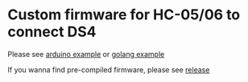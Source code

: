 #  Custom firmware for HC-05/06 to connect DS4

Please see [arduino example](arduino_example) or [golang example](golang_example)

If you wanna find pre-compiled firmware, please see [release](https://github.com/darkautism/HC-05-Dev/releases)
